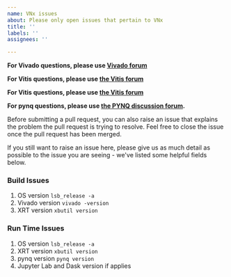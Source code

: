 ```yaml
---
name: VNx issues
about: Please only open issues that pertain to VNx
title: ''
labels: ''
assignees: ''

---
```


**For Vivado questions, please use [Vivado forum](
https://forums.xilinx.com/t5/Vivado-RTL-Development/ct-p/DESIGN)**

**For Vitis questions, please use [the Vitis forum](
https://forums.xilinx.com/t5/Vitis-Acceleration-SDAccel-SDSoC/bd-p/tools_v)**

**For Vitis questions, please use [the Vitis forum](
https://forums.xilinx.com/t5/Alveo-Accelerator-Cards/bd-p/alveo)**

**For pynq questions, please use [the PYNQ discussion forum](
https://discuss.pynq.io/).**

Before submitting a pull request, you can also raise an issue that explains the 
problem the pull request is trying to resolve. Feel free to close the issue once
 the pull request has been merged.

If you still want to raise an issue here, please give us as much detail as 
possible to the issue you are seeing - we've listed some helpful fields below.

### Build Issues

1. OS version `lsb_release -a`
1. Vivado version `vivado -version`
1. XRT version `xbutil version`

### Run Time Issues

1. OS version `lsb_release -a`
1. XRT version `xbutil version`
1. pynq version `pynq version`
1. Jupyter Lab and Dask version if applies